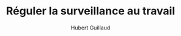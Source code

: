 ---
layout: post
title: "Réguler la surveillance au travail"
link: "https://danslesalgorithmes.net/2025/01/06/reguler-la-surveillance-au-travail"
author: Hubert Guillaud
published_date: 06/01/2025
description: "Alors que la surveillance numérique au travail ne cesse de s’étendre et de s’intensifier, la régulation, elle, semble à la traîne, comme débordée par la prolifération des outils et la multiplication des formes de surveillance. Pourtant, comme nous le disait la sociologue Karen Levy, la surveillance ne produit rien d’autre qu’un accablement des travailleurs, renvoyant tous les problèmes à leur seule responsabilité. Quels leviers sont disponibles pour tenter de faire bouger les lignes avant notre submersion ?"
language: fr
categories: "Liens"
tags: "surveillance vie-privée travail"
og-tags: "surveillance vie-privée travail"
permalink: /:categories/:year/:month/:day/:title/
---